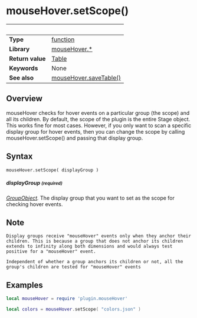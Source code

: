 # mouseHover.setScope()

|                      | &nbsp; 
| -------------------- | ---------------------------------------------------------------
| __Type__             | [function](http://docs.coronalabs.com/api/type/Function.html)
| __Library__          | [mouseHover.*](Readme.markdown)
| __Return value__     | [Table](http://docs.coronalabs.com/api/type/Table.html)
| __Keywords__         | None
| __See also__         | [mouseHover.saveTable()](saveTable.markdown)


## Overview

mouseHover checks for hover events on a particular group (the scope) and all its children. By default, the scope of the plugin is the entire Stage object. This works fine for most cases. However, if you only want to scan a specific display group for hover events, then you can change the scope by calling mouseHover.setScope() and passing that display group.

## Syntax

	mouseHover.setScope( displayGroup )

##### displayGroup <small>(required)</small>
_[GroupObject](https://docs.coronalabs.com/api/library/display/newGroup.html)._ The display group that you want to set as the scope for checking hover events.

## Note

	Display groups receive "mouseHover" events only when they anchor their children. This is because a group that does not anchor its children extends to infinity along both dimensions and would always test positive for a "mouseHover" event. 

	Independent of whether a group anchors its children or not, all the group's children are tested for "mouseHover" events

## Examples

``````lua
local mouseHover = require 'plugin.mouseHover'

local colors = mouseHover.setScope( "colors.json" )
``````
